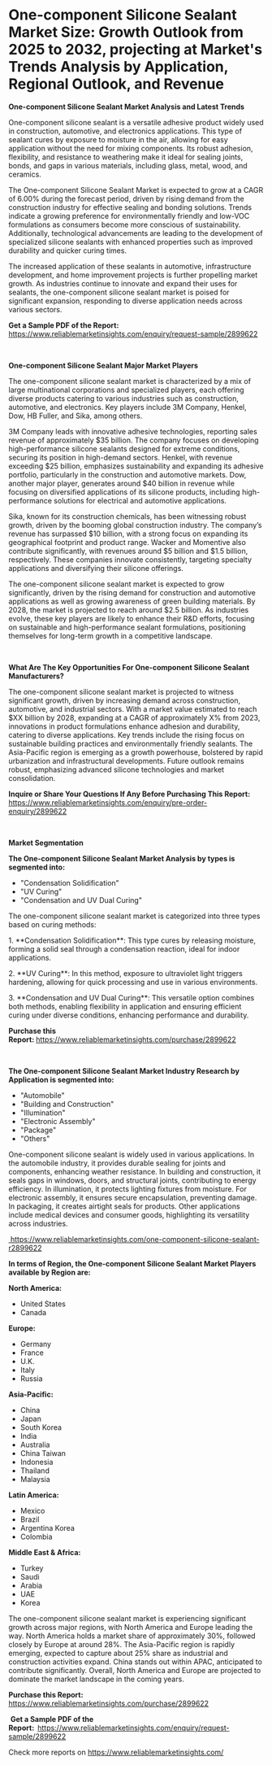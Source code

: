 <p><h1>One-component Silicone Sealant Market Size: Growth Outlook from 2025 to 2032, projecting at Market's Trends Analysis by Application, Regional Outlook, and Revenue</h1></p><p><strong>One-component Silicone Sealant Market Analysis and Latest Trends</strong></p>
<p><p>One-component silicone sealant is a versatile adhesive product widely used in construction, automotive, and electronics applications. This type of sealant cures by exposure to moisture in the air, allowing for easy application without the need for mixing components. Its robust adhesion, flexibility, and resistance to weathering make it ideal for sealing joints, bonds, and gaps in various materials, including glass, metal, wood, and ceramics.</p><p>The One-component Silicone Sealant Market is expected to grow at a CAGR of 6.00% during the forecast period, driven by rising demand from the construction industry for effective sealing and bonding solutions. Trends indicate a growing preference for environmentally friendly and low-VOC formulations as consumers become more conscious of sustainability. Additionally, technological advancements are leading to the development of specialized silicone sealants with enhanced properties such as improved durability and quicker curing times.</p><p>The increased application of these sealants in automotive, infrastructure development, and home improvement projects is further propelling market growth. As industries continue to innovate and expand their uses for sealants, the one-component silicone sealant market is poised for significant expansion, responding to diverse application needs across various sectors.</p></p>
<p><strong>Get a Sample PDF of the Report:&nbsp;</strong> <a href="https://www.reliablemarketinsights.com/enquiry/request-sample/2899622?utm_campaign=2185&utm_medium=2&utm_source=Github&utm_content=ia&utm_term=16032025&utm_id=one-component-silicone-sealant">https://www.reliablemarketinsights.com/enquiry/request-sample/2899622</a></p>
<p>&nbsp;</p>
<p><strong>One-component Silicone Sealant Major Market Players</strong></p>
<p><p>The one-component silicone sealant market is characterized by a mix of large multinational corporations and specialized players, each offering diverse products catering to various industries such as construction, automotive, and electronics. Key players include 3M Company, Henkel, Dow, HB Fuller, and Sika, among others.</p><p>3M Company leads with innovative adhesive technologies, reporting sales revenue of approximately $35 billion. The company focuses on developing high-performance silicone sealants designed for extreme conditions, securing its position in high-demand sectors. Henkel, with revenue exceeding $25 billion, emphasizes sustainability and expanding its adhesive portfolio, particularly in the construction and automotive markets. Dow, another major player, generates around $40 billion in revenue while focusing on diversified applications of its silicone products, including high-performance solutions for electrical and automotive applications.</p><p>Sika, known for its construction chemicals, has been witnessing robust growth, driven by the booming global construction industry. The company’s revenue has surpassed $10 billion, with a strong focus on expanding its geographical footprint and product range. Wacker and Momentive also contribute significantly, with revenues around $5 billion and $1.5 billion, respectively. These companies innovate consistently, targeting specialty applications and diversifying their silicone offerings.</p><p>The one-component silicone sealant market is expected to grow significantly, driven by the rising demand for construction and automotive applications as well as growing awareness of green building materials. By 2028, the market is projected to reach around $2.5 billion. As industries evolve, these key players are likely to enhance their R&D efforts, focusing on sustainable and high-performance sealant formulations, positioning themselves for long-term growth in a competitive landscape.</p></p>
<p>&nbsp;</p>
<p><strong>What Are The Key Opportunities For One-component Silicone Sealant Manufacturers?</strong></p>
<p><p>The one-component silicone sealant market is projected to witness significant growth, driven by increasing demand across construction, automotive, and industrial sectors. With a market value estimated to reach $XX billion by 2028, expanding at a CAGR of approximately X% from 2023, innovations in product formulations enhance adhesion and durability, catering to diverse applications. Key trends include the rising focus on sustainable building practices and environmentally friendly sealants. The Asia-Pacific region is emerging as a growth powerhouse, bolstered by rapid urbanization and infrastructural developments. Future outlook remains robust, emphasizing advanced silicone technologies and market consolidation.</p></p>
<p><strong>Inquire or Share Your Questions If Any Before Purchasing This Report:</strong> <a href="https://www.reliablemarketinsights.com/enquiry/pre-order-enquiry/2899622?utm_campaign=2185&utm_medium=2&utm_source=Github&utm_content=ia&utm_term=16032025&utm_id=one-component-silicone-sealant">https://www.reliablemarketinsights.com/enquiry/pre-order-enquiry/2899622</a></p>
<p>&nbsp;</p>
<p><strong>Market Segmentation</strong></p>
<p><strong>The One-component Silicone Sealant Market Analysis by types is segmented into:</strong></p>
<p><ul><li>"Condensation Solidification"</li><li>"UV Curing"</li><li>"Condensation and UV Dual Curing"</li></ul></p>
<p><p>The one-component silicone sealant market is categorized into three types based on curing methods: </p><p>1. **Condensation Solidification**: This type cures by releasing moisture, forming a solid seal through a condensation reaction, ideal for indoor applications.</p><p>   </p><p>2. **UV Curing**: In this method, exposure to ultraviolet light triggers hardening, allowing for quick processing and use in various environments.</p><p>3. **Condensation and UV Dual Curing**: This versatile option combines both methods, enabling flexibility in application and ensuring efficient curing under diverse conditions, enhancing performance and durability.</p></p>
<p><strong>Purchase this Report:&nbsp;</strong><a href="https://www.reliablemarketinsights.com/purchase/2899622?utm_campaign=2185&utm_medium=2&utm_source=Github&utm_content=ia&utm_term=16032025&utm_id=one-component-silicone-sealant">https://www.reliablemarketinsights.com/purchase/2899622</a></p>
<p>&nbsp;</p>
<p><strong>The One-component Silicone Sealant Market Industry Research by Application is segmented into:</strong></p>
<p><ul><li>"Automobile"</li><li>"Building and Construction"</li><li>"Illumination"</li><li>"Electronic Assembly"</li><li>"Package"</li><li>"Others"</li></ul></p>
<p><p>One-component silicone sealant is widely used in various applications. In the automobile industry, it provides durable sealing for joints and components, enhancing weather resistance. In building and construction, it seals gaps in windows, doors, and structural joints, contributing to energy efficiency. In illumination, it protects lighting fixtures from moisture. For electronic assembly, it ensures secure encapsulation, preventing damage. In packaging, it creates airtight seals for products. Other applications include medical devices and consumer goods, highlighting its versatility across industries.</p></p>
<p><a href="https://www.reliablemarketinsights.com/one-component-silicone-sealant-r2899622?utm_campaign=2185&utm_medium=2&utm_source=Github&utm_content=ia&utm_term=16032025&utm_id=one-component-silicone-sealant">&nbsp;https://www.reliablemarketinsights.com/one-component-silicone-sealant-r2899622</a></p>
<p><strong>In terms of Region, the One-component Silicone Sealant Market Players available by Region are:</strong></p>
<p>
    <p> <strong> North America: </strong>
        <ul>
            <li>United States</li>
            <li>Canada</li>
        </ul>
        </p> 
    <p> <strong> Europe: </strong>
        <ul>
            <li>Germany</li>
            <li>France</li>
            <li>U.K.</li>
            <li>Italy</li>
            <li>Russia</li>
        </ul>
        </p> 
    <p> <strong> Asia-Pacific: </strong>
        <ul>
            <li>China</li>
            <li>Japan</li>
            <li>South Korea</li>
            <li>India</li>
            <li>Australia</li>
            <li>China Taiwan</li>
            <li>Indonesia</li>
            <li>Thailand</li>
            <li>Malaysia</li>
        </ul>
        </p> 
    <p> <strong> Latin America: </strong>
        <ul>
            <li>Mexico</li>
            <li>Brazil</li>
            <li>Argentina Korea</li>
            <li>Colombia</li>
        </ul>
        </p> 
    <p> <strong> Middle East & Africa: </strong>
        <ul>
            <li>Turkey</li>
            <li>Saudi</li>
            <li>Arabia</li>
            <li>UAE</li>
            <li>Korea</li>
        </ul>
    </p>
    </p>
<p><p>The one-component silicone sealant market is experiencing significant growth across major regions, with North America and Europe leading the way. North America holds a market share of approximately 30%, followed closely by Europe at around 28%. The Asia-Pacific region is rapidly emerging, expected to capture about 25% share as industrial and construction activities expand. China stands out within APAC, anticipated to contribute significantly. Overall, North America and Europe are projected to dominate the market landscape in the coming years.</p></p>
<p><strong>Purchase this Report: </strong><a href="https://www.reliablemarketinsights.com/purchase/2899622?utm_campaign=2185&utm_medium=2&utm_source=Github&utm_content=ia&utm_term=16032025&utm_id=one-component-silicone-sealant">https://www.reliablemarketinsights.com/purchase/2899622</a></p>
<p>&nbsp;<strong>Get a Sample PDF of the Report:&nbsp;&nbsp;</strong><a href="https://www.reliablemarketinsights.com/enquiry/request-sample/2899622?utm_campaign=2185&utm_medium=2&utm_source=Github&utm_content=ia&utm_term=16032025&utm_id=one-component-silicone-sealant">https://www.reliablemarketinsights.com/enquiry/request-sample/2899622</a></p>
<p><strong></strong></p>
<p>Check more reports on <a href="https://www.reliablemarketinsights.com/?utm_campaign=2185&utm_medium=2&utm_source=Github&utm_content=ia&utm_term=16032025&utm_id=one-component-silicone-sealant">https://www.reliablemarketinsights.com/</a></p>